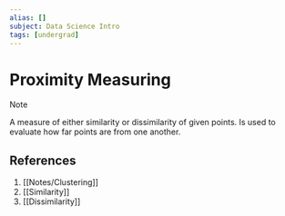 ```yaml
---
alias: []
subject: Data Science Intro
tags: [undergrad]
---
```

# Proximity Measuring


> [!note]
> A measure of either similarity or dissimilarity of given points. Is used to evaluate how far points are from one another.

## References
1. [[Notes/Clustering]]
2. [[Similarity]]
3. [[Dissimilarity]]